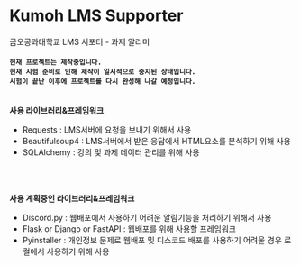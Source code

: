 # Kumoh LMS Supporter
금오공과대학교 LMS 서포터 - 과제 알리미
<br>
<br>
**`현재 프로젝트는 제작중입니다.`**<br>
**`현재 시험 준비로 인해 제작이 일시적으로 중지된 상태입니다.`**<br>
**`시험이 끝난 이후에 프로젝트를 다시 완성해 나갈 예정입니다.`**<br>
<br>
<br>
**사용 라이브러리&프레임워크**
- Requests : LMS서버에 요청을 보내기 위해서 사용<br>
- Beautifulsoup4 : LMS서버에서 받은 응답에서 HTML요소를 분석하기 위해 사용
- SQLAlchemy : 강의 및 과제 데이터 관리를 위해 사용
<br>
<br>

**사용 계획중인 라이브러리&프레임워크**
- Discord.py : 웹배포에서 사용하기 어려운 알림기능을 처리하기 위해서 사용
- Flask or Django or FastAPI : 웹배포를 위해 사용할 프레임워크
- Pyinstaller : 개인정보 문제로 웹배포 및 디스코드 배포를 사용하기 어려울 경우 로컬에서 사용하기 위해 사용
<br>
<br>

